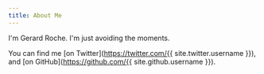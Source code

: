 ```yaml
---
title: About Me
---
```


I'm Gerard Roche. I'm just avoiding the moments.

You can find me [on Twitter](https://twitter.com/{{ site.twitter.username }}), and [on GitHub](https://github.com/{{ site.github.username }}).

